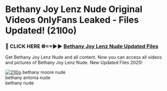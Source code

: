 # Bethany Joy Lenz Nude Original Videos 0nlyFans Leaked - Files Updated! (21l0o)

<h3>🔴 CLICK HERE 🌐==►► <a href="https://tinyurl.com/5h6xmrr3" rel="nofollow">Bethany Joy Lenz Nude Updated Files</a></h3>

Get Bethany Joy Lenz Nude and all content. Now you can access all videos and pictures of Bethany Joy Lenz Nude. New Updated Files 2025!

[![21l0o](https://i.imgur.com/KVD873Z.gif)](https://tinyurl.com/5h6xmrr3)
bethany moore nude<br>
bethany antonia nude<br>
bethany nude